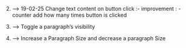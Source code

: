 
2. --> 19-02-25
Change text content on button click :- 
improvement : - counter add how many times button is clicked 


3. --> 
Toggle a paragraph’s visibility


4. --> 
Increase a Paragraph Size and decrease a paragraph Size
